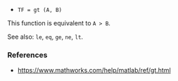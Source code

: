 * `TF = gt (A, B)`

This function is equivalent to `A > B`.

See also: `le`, `eq`, `ge`, `ne`, `lt`.

### References

* https://www.mathworks.com/help/matlab/ref/gt.html
